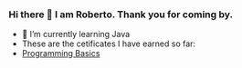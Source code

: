 ### Hi there 👋 I am Roberto. Thank you for coming by.



- 🌱 I’m currently learning Java
- These are the cetificates I have earned so far: 
-  [Programming Basics](https://softuni.bg/certificates/details/125160/ade37b33)


<!--
**RobSunnn/RobSunnn** is a ✨ _special_ ✨ repository because its `README.md` (this file) appears on your GitHub profile.

Here are some ideas to get you started:

- 🔭 I’m currently working on ...
- 🌱 I’m currently learning ...
- 👯 I’m looking to collaborate on ...
- 🤔 I’m looking for help with ...
- 💬 Ask me about ...
- 📫 How to reach me: ...
- 😄 Pronouns: ...
- ⚡ Fun fact: ...
-->
